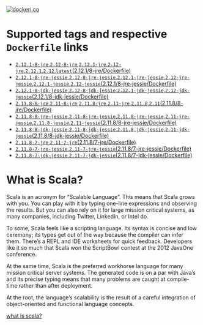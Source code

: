 [![dockeri.co](http://dockeri.co/image/flangelier/scala)](https://registry.hub.docker.com/u/flangelier/scala/)

# Supported tags and respective `Dockerfile` links
- [`2.12.1-8-jre`,`2.12-8-jre`,`2.12.1-jre`,`2.12-jre`,`2.12.1`,`2.12`,`latest`(2.12.1/8-jre/Dockerfile)](https://github.com/flangelier/docker-scala/blob/master/2.12.1/8-jre/Dockerfile)
- [`2.12.1-8-jre-jessie`,`2.12-8-jre-jessie`,`2.12.1-jre-jessie`,`2.12-jre-jessie`,`2.12.1-jessie`,`2.12-jessie`(2.12.1/8-jre-jessie/Dockerfile)](https://github.com/flangelier/docker-scala/blob/master/2.12.1/8-jre-jessie/Dockerfile)
- [`2.12.1-8-jdk-jessie`,`2.12-8-jdk-jessie`,`2.12.1-jdk-jessie`,`2.12-jdk-jessie`(2.12.1/8-jdk-jessie/Dockerfile)](https://github.com/flangelier/docker-scala/blob/master/2.12.1/8-jdk-jessie/Dockerfile)
- [`2.11.8-8-jre`,`2.11-8-jre`,`2.11.8-jre`,`2.11-jre`,`2.11.8`,`2.11`(2.11.8/8-jre/Dockerfile)](https://github.com/flangelier/docker-scala/blob/master/2.11.8/8-jre/Dockerfile)
- [`2.11.8-8-jre-jessie`,`2.11-8-jre-jessie`,`2.11.8-jre-jessie`,`2.11-jre-jessie`,`2.11.8-jessie`,`2.11-jessie`(2.11.8/8-jre-jessie/Dockerfile)](https://github.com/flangelier/docker-scala/blob/master/2.11.8/8-jre-jessie/Dockerfile)
- [`2.11.8-8-jdk-jessie`,`2.11-8-jdk-jessie`,`2.11.8-jdk-jessie`,`2.11-jdk-jessie`(2.11.8/8-jdk-jessie/Dockerfile)](https://github.com/flangelier/docker-scala/blob/master/2.11.8/8-jdk-jessie/Dockerfile)
- [`2.11.8-7-jre`,`2.11-7-jre`(2.11.8/7-jre/Dockerfile)](https://github.com/flangelier/docker-scala/blob/master/2.11.8/7-jre/Dockerfile)
- [`2.11.8-7-jre-jessie`,`2.11-7-jre-jessie`(2.11.8/7-jre-jessie/Dockerfile)](https://github.com/flangelier/docker-scala/blob/master/2.11.8/7-jre-jessie/Dockerfile)
- [`2.11.8-7-jdk-jessie`,`2.11-7-jdk-jessie`(2.11.8/7-jdk-jessie/Dockerfile)](https://github.com/flangelier/docker-scala/blob/master/2.11.8/7-jdk-jessie/Dockerfile)

# What is Scala?
Scala is an acronym for “Scalable Language”. This means that Scala grows with you. You can play with it by typing one-line expressions and observing the results. But you can also rely on it for large mission critical systems, as many companies, including Twitter, LinkedIn, or Intel do.

To some, Scala feels like a scripting language. Its syntax is concise and low ceremony; its types get out of the way because the compiler can infer them. There’s a REPL and IDE worksheets for quick feedback. Developers like it so much that Scala won the ScriptBowl contest at the 2012 JavaOne conference.

At the same time, Scala is the preferred workhorse language for many mission critical server systems. The generated code is on a par with Java’s and its precise typing means that many problems are caught at compile-time rather than after deployment.

At the root, the language’s scalability is the result of a careful integration of object-oriented and functional language concepts.

[what is scala?](http://www.scala-lang.org/what-is-scala.html)

